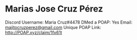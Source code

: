 # Marias Jose Cruz Pérez

Discord Username: Maria Cruz#4478
DMed a POAP: Yes
Email: majitocruzperez@gmail.com
Unique POAP Link: http://POAP.xyz/claim/1fx61t